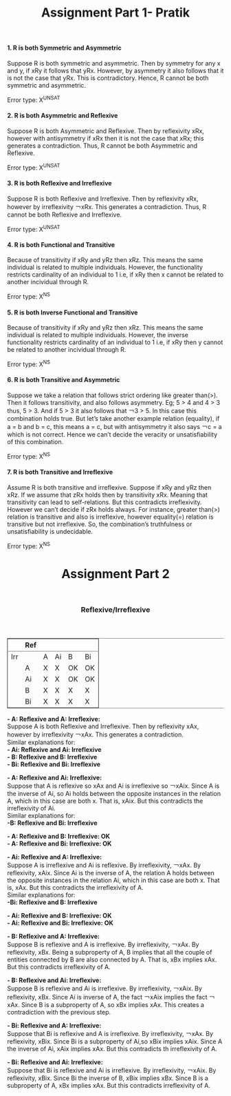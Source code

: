 <header>
  <h1>Assignment Part 1- Pratik</h1>
</header>

<h4>1. R is both Symmetric and Asymmetric</h4>

Suppose R is both symmetric and asymmetric. Then by symmetry for any x and y, if xRy it follows that yRx. 
However, by asymmetry it also follows that it is not the case that yRx. This is contradictory. Hence, R cannot be both symmetric and asymmetric.

Error type: X<sup>UNSAT</sup>

<h4>2. R is both Asymmetric and Reflexive</h4>

Suppose R is both Asymmetric and Reflexive. Then by reflexivity xRx, however with antisymmetry if xRx then it is not the case that xRx; this generates a contradiction.
Thus, R cannot be both Asymmetric and Reflexive.

Error type: X<sup>UNSAT</sup>

<h4>3. R is both Reflexive and Irreflexive</h4>

Suppose R is both Reflexive and Irreflexive. Then by reflexivity xRx, however by irreflexivity ￢xRx. This generates a contradiction.
Thus, R cannot be both Reflexive and Irreflexive.

Error type: X<sup>UNSAT</sup>

<h4>4. R is both Functional and Transitive</h4>

Because of transitivity if xRy and yRz then xRz. This means the same individual is related to multiple individuals. However, the functionality 
restricts cardinality of an individual to 1 i.e, if xRy then x cannot be related to another incividual through R. 

Error type: X<sup>NS</sup>

<h4>5. R is both Inverse Functional and Transitive</h4>

Because of transitivity if xRy and yRz then xRz. This means the same individual is related to multiple individuals. However, the inverse functionality 
restricts cardinality of an individual to 1 i.e, if xRy then y cannot be related to another incividual through R. 

Error type: X<sup>NS</sup>

<h4>6. R is both Transitive and Asymmetric</h4>

Suppose we take a relation that follows strict ordering like greater than(>). Then it follows transitivity, and also follows asymmetry. Eg; 5 > 4 and 4 > 3 thus, 5 > 3. And if 5 > 3 it also follows that ￢3 > 5. In this case this combination holds true.
But let’s take another example relation (equality), if a = b and b = c, this means a = c, but with antisymmetry it also says ￢c = a which is not correct. Hence we can’t decide the veracity or unsatisfiability of this combination.

Error type: X<sup>NS</sup>

<h4>7. R is both Transitive and Irreflexive</h4>

Assume R is both transitive and irreflexive.
Suppose if xRy and yRz then xRz.
If we assume that zRx holds then by transitivity xRx. Meaning that transitivity can lead to self-relations. But this contradicts irreflexivity. 
However we can’t decide if zRx holds always. 
For instance, greater than(>) relation is transitive and also is irreflexive, however equality(=) relation is transitive but not irreflexive.
So, the combination’s truthfulness or unsatisfiability is undecidable.

Error type: X<sup>NS</sup>


<header>
  <h1>Assignment Part 2</h1>
</header>

<header>
  <h3>Reflexive/Irreflexive</h3>
</header>

<table border="2" cellspacing="0" cellpadding="6" rules="groups" frame="hsides">
  
<colgroup>
<col  class="org-left" />

<col  class="org-left" />

<col  class="org-left" />

<col  class="org-left" />

<col  class="org-left" />

<col  class="org-left" />
</colgroup>
<thead>
<tr>
<th scope="col" class="org-left">&#xa0;</th>
<th scope="col" class="org-left">Ref</th>
<th scope="col" class="org-left">&#xa0;</th>
<th scope="col" class="org-left">&#xa0;</th>
<th scope="col" class="org-left">&#xa0;</th>
<th scope="col" class="org-left">&#xa0;</th>
</tr>
</thead>
<tbody>
<tr>
<td class="org-left">Irr</td>
<td class="org-left">&#xa0;</td>
<td class="org-left">A</td>
<td class="org-left">Ai</td>
<td class="org-left">B</td>
<td class="org-left">Bi</td>
</tr>

<tr>
<td class="org-left">&#xa0;</td>
<td class="org-left">A</td>
<td class="org-left">X</td>
<td class="org-left">X</td>
<td class="org-left">OK</td>
<td class="org-left">OK</td>
</tr>

<tr>
<td class="org-left">&#xa0;</td>
<td class="org-left">Ai</td>
<td class="org-left">X</td>
<td class="org-left">X</td>
<td class="org-left">OK</td>
<td class="org-left">OK</td>
</tr>

<tr>
<td class="org-left">&#xa0;</td>
<td class="org-left">B</td>
<td class="org-left">X</td>
<td class="org-left">X</td>
<td class="org-left">X</td>
<td class="org-left">X</td>
</tr>

<tr>
<td class="org-left">&#xa0;</td>
<td class="org-left">Bi</td>
<td class="org-left">X</td>
<td class="org-left">X</td>
<td class="org-left">X</td>
<td class="org-left">X</td>
</tr>
</tbody>
</table>


<a id="orgceec1a2"></a>

**- A: Reflexive and A: Irreflexive: <br>**
  Suppose A is both Reflexive and Irreflexive. Then by reflexivity xAx, however by irreflexivity ￢xAx. This generates a contradiction.<br>
  Similar explanations for:<br>
  **- Ai: Reflexive and Ai: Irreflexive<br>**
  **- B: Reflexive and B: Irreflexive<br>**
  **- Bi: Reflexive and Bi: Irreflexive<br>**
  
**- A: Reflexive and Ai: Irreflexive: <br>**
Suppose that A is reflexive so xAx and Ai is irreflexive so ￢xAix. Since A is the inverse of Ai, so Ai holds between the opposite instances in the relation A, which in this case are both x. That is, xAix. But this contradicts the irreflexivity of Ai.<br>
  Similar explanations for:<br>
  **-B: Reflexive and Bi: Irreflexive**

**- A: Reflexive and B: Irreflexive: OK<br>**
**- A: Reflexive and Bi: Irreflexive: OK<br>**

**- Ai: Reflexive and A: Irreflexive: <br>**
Suppose A is irreflexive and Ai is reflexive. By irreflexivity, ￢xAx. By reflexivity, xAix. Since Ai is the inverse of A, the relation A holds between the opposite instances in the relation Ai, which in this case are both x. That is, xAx. But this contradicts the irreflexivity of A.<br>
Similar explanations for:<br>
  **-Bi: Reflexive and B: Irreflexive**

**- Ai: Reflexive and B: Irreflexive: OK<br>**
**- Ai: Reflexive and Bi: Irreflexive: OK<br>**

**- B: Reflexive and A: Irreflexive: <br>**
Suppose B is reflexive and A is irreflexive. By irreflexivity, ￢xAx. By reflexivity, xBx. Being a subproperty of A, B implies that all the couple of entities connected by B are also connected by A. That is, xBx implies xAx. But this contradicts irreflexivity of A.<br>

**- B: Reflexive and Ai: Irreflexive: <br>**
Suppose B is reflexive and Ai is irreflexive. By irreflexivity, ￢xAix. By reflexivity, xBx. 
Since Ai is inverse of A, the fact ￢xAix implies the fact ￢xAx. 
Since B is a subproperty of A, so xBx implies xAx. This creates a contradiction with the previous step.

**- Bi: Reflexive and A: Irreflexive:<br>**
Suppose that Bi is reflexive and A is irreflexive. By irreflexivity, ￢xAx. By reflexivity, xBix. 
Since Bi is a subproperty of Ai,so xBix implies xAix. 
Since A the inverse of Ai, xAix implies xAx. But this contradicts th irreflexivity of A.

**- Bi: Reflexive and Ai: Irreflexive:<br>**
Suppose that Bi is reflexive and Ai is irreflexive. By irreflexivity, ￢xAix. By reflexivity, xBix. 
Since Bi the inverse of B, xBix implies xBx.
Since B is a subproperty of A, xBx implies xAx. But this contradicts irreflexivity of A.
